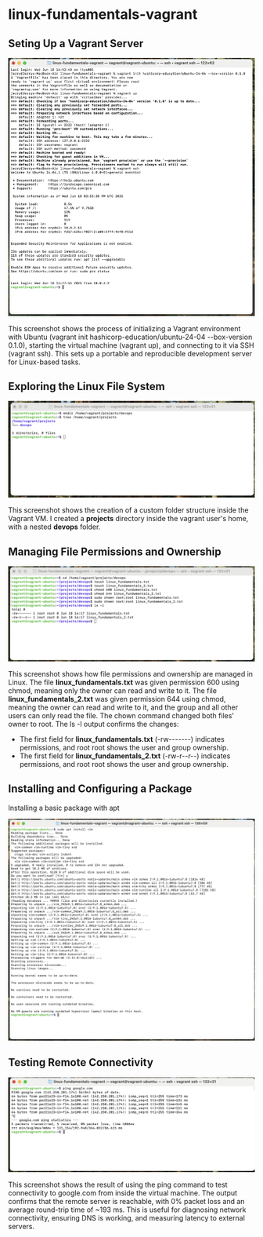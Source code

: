 # linux-fundamentals-vagrant

## Seting Up a Vagrant Server
![alt text](https://github.com/Ejehi/linux-fundamentals-vagrant/blob/main/Seting_Up_a_Vagrant_Server.png "Seting Up a Vagrant Server")

This screenshot shows the process of initializing a Vagrant environment with Ubuntu (vagrant init hashicorp-education/ubuntu-24-04 --box-version 0.1.0), starting the virtual machine (vagrant up), and connecting to it via SSH (vagrant ssh). This sets up a portable and reproducible development server for Linux-based tasks.

## Exploring the Linux File System

![alt text](https://github.com/Ejehi/linux-fundamentals-vagrant/blob/main/Exploring_the_Linux_File_System.png "Exploring the Linux File System")

This screenshot shows the creation of a custom folder structure inside the Vagrant VM. I created a **projects** directory inside the vagrant user's home, with a nested **devops** folder. 

## Managing File Permissions and Ownership

![alt text](https://github.com/Ejehi/linux-fundamentals-vagrant/blob/main/Manage_File_Permissions_and_Ownership.png "Managing File Permissions and Ownership")

This screenshot shows how file permissions and ownership are managed in Linux. The file **linux_fundamentals.txt** was given permission 600 using chmod, meaning only the owner can read and write to it. The file **linux_fundamentals_2.txt** was given permission 644 using chmod, meaning the owner can read and write to it, and the group and all other users can only read the file. The chown command changed both files' owner to root. The ls -l output confirms the changes: 
- The first field for **linux_fundamentals.txt** (-rw-------) indicates permissions, and root root shows the user and group ownership.
- The first field for **linux_fundamentals_2.txt** (-rw-r--r--) indicates permissions, and root root shows the user and group ownership.

## Installing and Configuring a Package
Installing a basic package with apt

![alt text](https://github.com/Ejehi/linux-fundamentals-vagrant/blob/main/Install_and_Configure_a_Package.png "Installing and Configuring a Package")

## Testing Remote Connectivity

![alt text](https://github.com/Ejehi/linux-fundamentals-vagrant/blob/main/Test_Remote_Connectivity.png "Testing Remote Connectivity")

This screenshot shows the result of using the ping command to test connectivity to google.com from inside the virtual machine. The output confirms that the remote server is reachable, with 0% packet loss and an average round-trip time of ~193 ms. This is useful for diagnosing network connectivity, ensuring DNS is working, and measuring latency to external servers.
